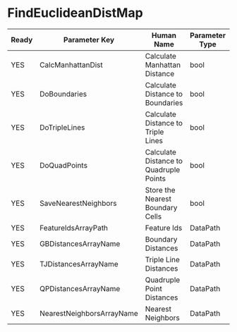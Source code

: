# FindEuclideanDistMap #

| Ready | Parameter Key | Human Name | Parameter Type | Parameter Class |
|-------|---------------|------------|-----------------|----------------|
| YES | CalcManhattanDist | Calculate Manhattan Distance | bool | BoolParameter |
| YES | DoBoundaries | Calculate Distance to Boundaries | bool | BoolParameter |
| YES | DoTripleLines | Calculate Distance to Triple Lines | bool | BoolParameter |
| YES | DoQuadPoints | Calculate Distance to Quadruple Points | bool | BoolParameter |
| YES | SaveNearestNeighbors | Store the Nearest Boundary Cells | bool | BoolParameter |
| YES | FeatureIdsArrayPath | Feature Ids | DataPath | ArraySelectionParameter |
| YES | GBDistancesArrayName | Boundary Distances | DataPath | ArrayCreationParameter |
| YES | TJDistancesArrayName | Triple Line Distances | DataPath | ArrayCreationParameter |
| YES | QPDistancesArrayName | Quadruple Point Distances | DataPath | ArrayCreationParameter |
| YES | NearestNeighborsArrayName | Nearest Neighbors | DataPath | ArrayCreationParameter |
